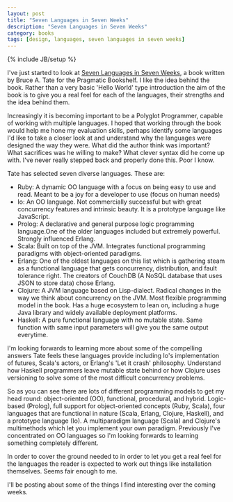 ```yaml
---
layout: post
title: "Seven Languages in Seven Weeks"
description: "Seven Languages in Seven Weeks"
category: books 
tags: [design, languages, seven languages in seven weeks]
---
```

{% include JB/setup %}

I've just started to look at <a href="http://pragprog.com/book/btlang/seven-languages-in-seven-weeks" target="_blank">Seven Languages in Seven Weeks</a>, a book written by Bruce A. Tate for the Pragmatic Bookshelf. I like the idea behind the book. Rather than a very basic 'Hello World' type introduction the aim of the book is to give you a real feel for each of the languages, their strengths and the idea behind them. 

Increasingly it is becoming important to be a Polyglot Programmer, capable of working with multiple languages. I hoped that working through the book would help me hone my evaluation skills, perhaps identify some languages I'd like to take a closer look at and understand why the languages were designed the way they were. What did the author think was important? What sacrifices was he willing to make? What clever syntax did he come up with. I've never really stepped back and properly done this. Poor I know.

Tate has selected seven diverse languages. These are:
+ Ruby: A dynamic OO language with a focus on being easy to use and read. Meant to be a joy for a developer to use (focus on human needs)
+ Io: An OO language. Not commercially successful but with great concurrency features and intrinsic beauty. It is a prototype language like JavaScript.
+ Prolog: A declarative and general purpose logic programming language.One of the older languages included but extremely powerful. Strongly influenced Erlang.  
+ Scala: Built on top of the JVM. Integrates functional programming paradigms with object-oriented paradigms.
+ Erlang: One of the oldest languages on this list which is gathering steam as a functional language that gets concurrency, distribution, and fault tolerance right. The creators of CouchDB (A NoSQL database that uses JSON to store data) chose Erlang.
+ Clojure: A JVM language based on Lisp-dialect. Radical changes in the way we think about concurrency on the JVM. Most flexible programming model in the book. Has a huge ecosystem to lean on, including a huge Java library and widely available deployment platforms.
+ Haskell: A pure functional language with no mutable state. Same function with same input parameters will give you the same output everytime. 

I'm looking forwards to learning more about some of the compelling answers Tate feels these languages provide including Io's implementation of futures, Scala's actors, or Erlang's 'Let it crash' philosophy. Understand how Haskell programmers leave mutable state behind or how Clojure uses versioning to solve some of the most difficult concurrency problems.

So as you can see there are lots of different programming models to get my head round: object-oriented (OO), functional, procedural, and hybrid. Logic-based (Prolog), full support for object-oriented concepts (Ruby, Scala), four languages that are functional in nature (Scala, Erlang, Clojure, Haskell), and a prototype language (Io). A multiparadigm language (Scala) and Clojure's multimethods which let you implement your own paradigm. Previously I've concentrated on OO languages so I'm looking forwards to learning something completely different.

In order to cover the ground needed to in order to let you get a real feel for the languages the reader is expected to work out things like installation themselves. Seems fair enough to me. 

I'll be posting about some of the things I find interesting over the coming weeks.

